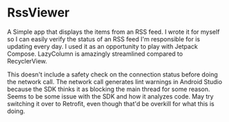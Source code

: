 # RssViewer
A Simple app that displays the items from an RSS feed.  I wrote it for myself so I can easily verify the status of an RSS feed I'm responsible for is updating every day.  I used it as an opportunity to play with Jetpack Compose.  LazyColumn is amazingly streamlined compared to RecyclerView.

This doesn't include a safety check on the connection status before doing the network call.  The network call generates lint warnings in Android Studio because the SDK thinks it as blocking the main thread for some reason.  Seems to be some issue with the SDK and how it analyzes code.  May try switching it over to Retrofit, even though that'd be overkill for what this is doing.